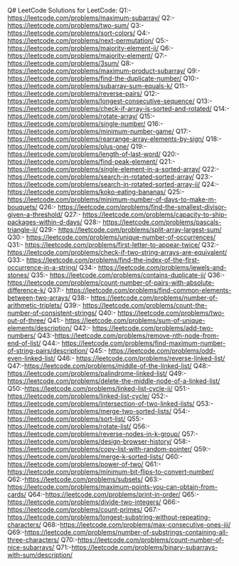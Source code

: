 Q# LeetCode
Solutions for LeetCode:
Q1:- https://leetcode.com/problems/maximum-subarray/
Q2:- https://leetcode.com/problems/two-sum/
Q3:- https://leetcode.com/problems/sort-colors/
Q4:- https://leetcode.com/problems/next-permutation/
Q5:- https://leetcode.com/problems/majority-element-ii/
Q6:- https://leetcode.com/problems/majority-element/
Q7:- https://leetcode.com/problems/3sum/
Q8:- https://leetcode.com/problems/maximum-product-subarray/
Q9:- https://leetcode.com/problems/find-the-duplicate-number/
Q10:- https://leetcode.com/problems/subarray-sum-equals-k/
Q11:- https://leetcode.com/problems/reverse-pairs/
Q12:- https://leetcode.com/problems/longest-consecutive-sequence/
Q13:- https://leetcode.com/problems/check-if-array-is-sorted-and-rotated/
Q14:- https://leetcode.com/problems/rotate-array/
Q15:- https://leetcode.com/problems/single-number/
Q16:-https://leetcode.com/problems/minimum-number-game/
Q17:- https://leetcode.com/problems/rearrange-array-elements-by-sign/
Q18:- https://leetcode.com/problems/plus-one/
Q19:- https://leetcode.com/problems/length-of-last-word/
Q20:- https://leetcode.com/problems/find-peak-element/
Q21:- https://leetcode.com/problems/single-element-in-a-sorted-array/
Q22:- https://leetcode.com/problems/search-in-rotated-sorted-array/
Q23:- https://leetcode.com/problems/search-in-rotated-sorted-array-ii/
Q24:- https://leetcode.com/problems/koko-eating-bananas/
Q25:- https://leetcode.com/problems/minimum-number-of-days-to-make-m-bouquets/
Q26:- https://leetcode.com/problems/find-the-smallest-divisor-given-a-threshold/
Q27:- https://leetcode.com/problems/capacity-to-ship-packages-within-d-days/
Q28:- https://leetcode.com/problems/pascals-triangle-ii/
Q29:- https://leetcode.com/problems/split-array-largest-sum/
Q30:- https://leetcode.com/problems/unique-number-of-occurrences/
Q31:- https://leetcode.com/problems/first-letter-to-appear-twice/
Q32:- https://leetcode.com/problems/check-if-two-string-arrays-are-equivalent/
Q33:- https://leetcode.com/problems/find-the-index-of-the-first-occurrence-in-a-string/
Q34:- https://leetcode.com/problems/jewels-and-stones/
Q35:- https://leetcode.com/problems/contains-duplicate-ii/
Q36:- https://leetcode.com/problems/count-number-of-pairs-with-absolute-difference-k/
Q37:- https://leetcode.com/problems/find-common-elements-between-two-arrays/
Q38:- https://leetcode.com/problems/number-of-arithmetic-triplets/
Q39:- https://leetcode.com/problems/count-the-number-of-consistent-strings/
Q40:- https://leetcode.com/problems/two-out-of-three/
Q41:- https://leetcode.com/problems/sum-of-unique-elements/description/
Q42:- https://leetcode.com/problems/add-two-numbers/
Q43:-https://leetcode.com/problems/remove-nth-node-from-end-of-list/
Q44:- https://leetcode.com/problems/find-maximum-number-of-string-pairs/description/
Q45:- https://leetcode.com/problems/odd-even-linked-list/
Q46:- https://leetcode.com/problems/reverse-linked-list/
Q47:-https://leetcode.com/problems/middle-of-the-linked-list/
Q48:-https://leetcode.com/problems/palindrome-linked-list/
Q49:-https://leetcode.com/problems/delete-the-middle-node-of-a-linked-list/
Q50:-https://leetcode.com/problems/linked-list-cycle-ii/
Q51:-https://leetcode.com/problems/linked-list-cycle/
Q52:-https://leetcode.com/problems/intersection-of-two-linked-lists/
Q53:-https://leetcode.com/problems/merge-two-sorted-lists/
Q54:-https://leetcode.com/problems/sort-list/
Q55:-https://leetcode.com/problems/rotate-list/
Q56:-https://leetcode.com/problems/reverse-nodes-in-k-group/
Q57:-https://leetcode.com/problems/design-browser-history/
Q58:-https://leetcode.com/problems/copy-list-with-random-pointer/
Q59:-https://leetcode.com/problems/merge-k-sorted-lists/
Q60:-https://leetcode.com/problems/power-of-two/
Q61:-https://leetcode.com/problems/minimum-bit-flips-to-convert-number/
Q62:-https://leetcode.com/problems/subsets/
Q63:-https://leetcode.com/problems/maximum-points-you-can-obtain-from-cards/
Q64:-https://leetcode.com/problems/print-in-order/
Q65:-https://leetcode.com/problems/divide-two-integers/
Q66:-https://leetcode.com/problems/count-primes/
Q67:-https://leetcode.com/problems/longest-substring-without-repeating-characters/
Q68:-https://leetcode.com/problems/max-consecutive-ones-iii/
Q69:-https://leetcode.com/problems/number-of-substrings-containing-all-three-characters/
Q70:-https://leetcode.com/problems/count-number-of-nice-subarrays/
Q71:-https://leetcode.com/problems/binary-subarrays-with-sum/description/
